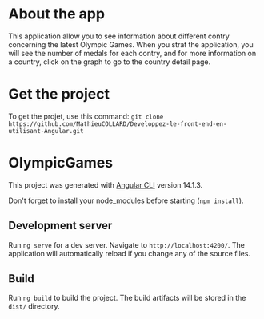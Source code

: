 # About the app

This application allow you to see information about different contry concerning the latest Olympic Games. 
When you strat the application, you will see the number of medals for each contry, and for more information on a country, click on the graph to go to the country detail page.

# Get the project

To get the projet, use this command:
`git clone https://github.com/MathieuCOLLARD/Developpez-le-front-end-en-utilisant-Angular.git`

# OlympicGames

This project was generated with [Angular CLI](https://github.com/angular/angular-cli) version 14.1.3.

Don't forget to install your node_modules before starting (`npm install`).

## Development server

Run `ng serve` for a dev server. Navigate to `http://localhost:4200/`. The application will automatically reload if you change any of the source files.

## Build

Run `ng build` to build the project. The build artifacts will be stored in the `dist/` directory.
